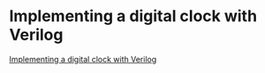 # Implementing a digital clock with Verilog
[Implementing a digital clock with Verilog](https://aiwithcloud.com/2022/09/19/implementing_a_digital_clock_with_verilog/)